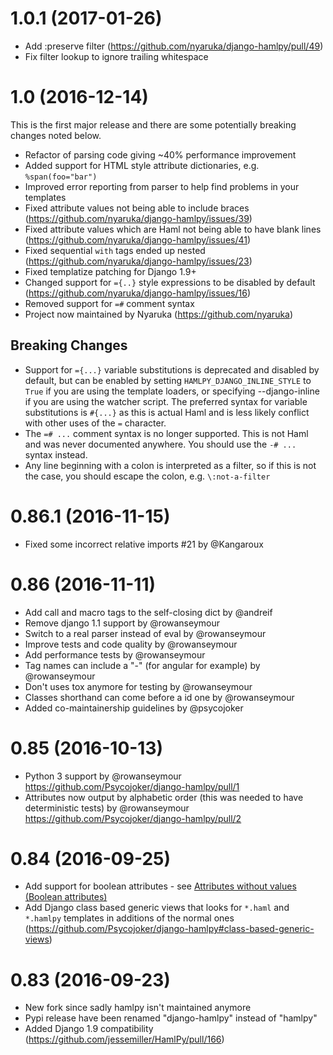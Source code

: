 1.0.1 (2017-01-26)
===================

* Add :preserve filter (https://github.com/nyaruka/django-hamlpy/pull/49)
* Fix filter lookup to ignore trailing whitespace

1.0 (2016-12-14)
===================

This is the first major release and there are some potentially breaking changes noted below.

* Refactor of parsing code giving ~40% performance improvement
* Added support for HTML style attribute dictionaries, e.g. `%span(foo="bar")`
* Improved error reporting from parser to help find problems in your templates
* Fixed attribute values not being able to include braces (https://github.com/nyaruka/django-hamlpy/issues/39)
* Fixed attribute values which are Haml not being able to have blank lines (https://github.com/nyaruka/django-hamlpy/issues/41)
* Fixed sequential `with` tags ended up nested (https://github.com/nyaruka/django-hamlpy/issues/23) 
* Fixed templatize patching for Django 1.9+
* Changed support for `={..}` style expressions to be disabled by default (https://github.com/nyaruka/django-hamlpy/issues/16)
* Removed support for `=#` comment syntax
* Project now maintained by Nyaruka (https://github.com/nyaruka)

Breaking Changes
----------------

* Support for `={...}` variable substitutions is deprecated and disabled by default, but can be enabled by setting 
  `HAMLPY_DJANGO_INLINE_STYLE` to `True` if you are using the template loaders, or specifying --django-inline if you are 
  using the watcher script. The preferred syntax for variable substitutions is `#{...}` as this is actual Haml and is 
  less likely conflict with other uses of the `=` character.
* The `=# ...` comment syntax is no longer supported. This is not Haml and was never documented anywhere. You should use 
  the `-# ...` syntax instead.
* Any line beginning with a colon is interpreted as a filter, so if this is not the case, you should escape the colon, 
  e.g. `\:not-a-filter `

0.86.1 (2016-11-15)
===================

* Fixed some incorrect relative imports #21 by @Kangaroux

0.86 (2016-11-11)
=================

* Add call and macro tags to the self-closing dict by @andreif
* Remove django 1.1 support by @rowanseymour
* Switch to a real parser instead of eval by @rowanseymour
* Improve tests and code quality by @rowanseymour
* Add performance tests by @rowanseymour
* Tag names can include a "-" (for angular for example) by @rowanseymour
* Don't uses tox anymore for testing by @rowanseymour
* Classes shorthand can come before a id one by @rowanseymour
* Added co-maintainership guidelines by @psycojoker

0.85 (2016-10-13)
=================

* Python 3 support by @rowanseymour https://github.com/Psycojoker/django-hamlpy/pull/1
* Attributes now output by alphabetic order (this was needed to have deterministic tests) by @rowanseymour https://github.com/Psycojoker/django-hamlpy/pull/2

0.84 (2016-09-25)
=================

* Add support for boolean attributes - see [Attributes without values (Boolean attributes)](http://github.com/psycojoker/django-hamlpy/blob/master/reference.md#attributes-without-values-boolean-attributes)
* Add Django class based generic views that looks for `*.haml` and `*.hamlpy` templates in additions of the normal ones (https://github.com/Psycojoker/django-hamlpy#class-based-generic-views)

0.83 (2016-09-23)
=================

* New fork since sadly hamlpy isn't maintained anymore
* Pypi release have been renamed "django-hamlpy" instead of "hamlpy"
* Added Django 1.9 compatibility (https://github.com/jessemiller/HamlPy/pull/166)
